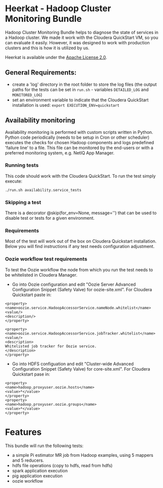 # Heerkat - Hadoop Cluster Monitoring Bundle 

Hadoop Cluster Monitoring Bundle helps to diagnose the state of services in a Hadoop cluster. We made it work with the Cloudera QuickStart VM, so you can evaluate it easily. However, it was designed to work with production clusters and this is how it is utilized by us.

Heerkat is available under the [Apache License 2.0](http://www.apache.org/licenses/LICENSE-2.0).

## General Requirements: 	

- create a 'log' directory in the root folder to store the log files (the output paths for the tests can be set in `run.sh` - variables `DETAILED_LOG` and `MONITORED_LOG`)
- set an environment variable to indicate that the Cloudera QuickStart installation is used: `export EXECUTION_ENV=quickstart`

## Availability monitoring 

Availability monitoring is performed with custom scripts written in Python. Python code periodically (needs to be setup in Cron or other scheduler) executes the checks for chosen Hadoop components and logs predefined 'failure line' to a file. This file can be monitored by the end-users or with a preferred monitoring system, e.g. NetIQ App Manager.
 
### Running tests

This code should work with the Cloudera QuickStart. To run the test simply execute:

    ./run.sh availability.service_tests
    
### Skipping a test 

There is a decorator @skip(for_env=None, message='') that can be used to disable test or tests for a given environment.  

### Requirements

Most of the test will work out of the box on Cloudera Quickstart installation. Below you will find instructions if any test needs configuration adjustment.


### Oozie workflow test requirements

To test the Oozie workflow the node from which you run the test needs to be whitelisted  in Cloudera Manager. 

- Go into Oozie configuration and edit "Oozie Server Advanced Configuration Snippet (Safety Valve) for oozie-site.xml". For Cloudera Quickstart paste in: 

```
<property>
<name>oozie.service.HadoopAccessorService.nameNode.whitelist</name>
<value/>
<description/>
</property>

<property>
<name>oozie.service.HadoopAccessorService.jobTracker.whitelist</name>
<value/>
<description>
Whitelisted job tracker for Oozie service.
</description>
</property>
```
- Go into HDFS configuation and edit "Cluster-wide Advanced Configuration Snippet (Safety Valve) for core-site.xml". For Cloudera Quickstart pase in:

```
<property> 
<name>hadoop.proxyuser.oozie.hosts</name> 
<value>*</value> 
</property> 
<property> 
<name>hadoop.proxyuser.oozie.groups</name> 
<value>*</value> 
</property>
```

# Features

This bundle will run the following tests:
 - a simple Pi estimator MR job from Hadoop examples, using 5 mappers and 5 reducers.
 - hdfs file operations (copy to hdfs, read from hdfs)
 - spark application execution
 - pig application execution
 - oozie workflow
 

